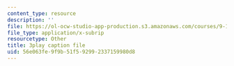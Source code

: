 ```yaml
---
content_type: resource
description: ''
file: https://ol-ocw-studio-app-production.s3.amazonaws.com/courses/9-13-the-human-brain-spring-2019/56e063fe9f9b51f592992337159980d8_W2PY6z1Wddg.vtt
file_type: application/x-subrip
resourcetype: Other
title: 3play caption file
uid: 56e063fe-9f9b-51f5-9299-2337159980d8
---
```

